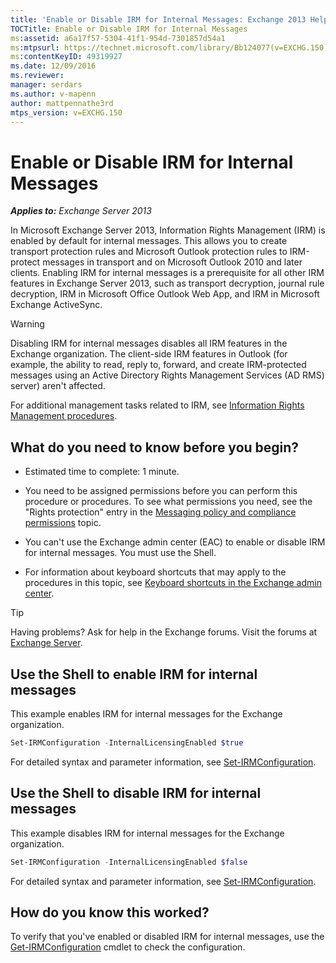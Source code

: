 ```yaml
---
title: 'Enable or Disable IRM for Internal Messages: Exchange 2013 Help'
TOCTitle: Enable or Disable IRM for Internal Messages
ms:assetid: a6a17f57-5304-41f1-954d-7301857d54a1
ms:mtpsurl: https://technet.microsoft.com/library/Bb124077(v=EXCHG.150)
ms:contentKeyID: 49319927
ms.date: 12/09/2016
ms.reviewer: 
manager: serdars
ms.author: v-mapenn
author: mattpennathe3rd
mtps_version: v=EXCHG.150
---
```


# Enable or Disable IRM for Internal Messages

_**Applies to:** Exchange Server 2013_

In Microsoft Exchange Server 2013, Information Rights Management (IRM) is enabled by default for internal messages. This allows you to create transport protection rules and Microsoft Outlook protection rules to IRM-protect messages in transport and on Microsoft Outlook 2010 and later clients. Enabling IRM for internal messages is a prerequisite for all other IRM features in Exchange Server 2013, such as transport decryption, journal rule decryption, IRM in Microsoft Office Outlook Web App, and IRM in Microsoft Exchange ActiveSync.

> [!WARNING]
> Disabling IRM for internal messages disables all IRM features in the Exchange organization. The client-side IRM features in Outlook (for example, the ability to read, reply to, forward, and create IRM-protected messages using an Active Directory Rights Management Services (AD&nbsp;RMS) server) aren't affected.

For additional management tasks related to IRM, see [Information Rights Management procedures](information-rights-management-procedures-exchange-2013-help.md).

## What do you need to know before you begin?

- Estimated time to complete: 1 minute.

- You need to be assigned permissions before you can perform this procedure or procedures. To see what permissions you need, see the "Rights protection" entry in the [Messaging policy and compliance permissions](messaging-policy-and-compliance-permissions-exchange-2013-help.md) topic.

- You can't use the Exchange admin center (EAC) to enable or disable IRM for internal messages. You must use the Shell.

- For information about keyboard shortcuts that may apply to the procedures in this topic, see [Keyboard shortcuts in the Exchange admin center](keyboard-shortcuts-in-the-exchange-admin-center-2013-help.md).

> [!TIP]
> Having problems? Ask for help in the Exchange forums. Visit the forums at [Exchange Server](https://go.microsoft.com/fwlink/p/?linkid=60612).

## Use the Shell to enable IRM for internal messages

This example enables IRM for internal messages for the Exchange organization.

```powershell
Set-IRMConfiguration -InternalLicensingEnabled $true
```

For detailed syntax and parameter information, see [Set-IRMConfiguration](https://technet.microsoft.com/library/dd979792\(v=exchg.150\)).

## Use the Shell to disable IRM for internal messages

This example disables IRM for internal messages for the Exchange organization.

```powershell
Set-IRMConfiguration -InternalLicensingEnabled $false
```

For detailed syntax and parameter information, see [Set-IRMConfiguration](https://technet.microsoft.com/library/dd979792\(v=exchg.150\)).

## How do you know this worked?

To verify that you've enabled or disabled IRM for internal messages, use the [Get-IRMConfiguration](https://technet.microsoft.com/library/dd776120\(v=exchg.150\)) cmdlet to check the configuration.
